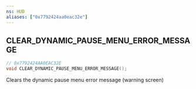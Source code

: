 ```yaml
---
ns: HUD
aliases: ["0x7792424aa0eac32e"]
---
```

## CLEAR_DYNAMIC_PAUSE_MENU_ERROR_MESSAGE

```c
// 0x7792424AA0EAC32E
void CLEAR_DYNAMIC_PAUSE_MENU_ERROR_MESSAGE();
```

Clears the dynamic pause menu error message (warning screen)

